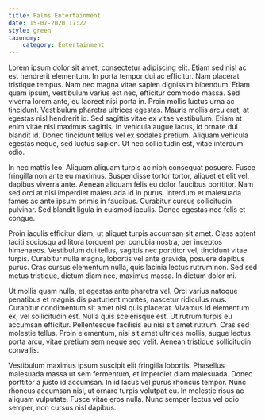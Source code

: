 ```yaml
---
title: Palms Entertainment
date: 15-07-2020 17:22
style: green
taxonomy:
    category: Entertainment
---
```


Lorem ipsum dolor sit amet, consectetur adipiscing elit. Etiam sed nisl ac est hendrerit elementum. In porta tempor dui ac efficitur. Nam placerat tristique tempus. Nam nec magna vitae sapien dignissim bibendum. Etiam quam ipsum, vestibulum varius est nec, efficitur commodo massa. Sed viverra lorem ante, eu laoreet nisi porta in. Proin mollis luctus urna ac tincidunt. Vestibulum pharetra ultrices egestas. Mauris mollis arcu erat, at egestas nisl hendrerit id. Sed sagittis vitae ex vitae vestibulum. Etiam at enim vitae nisi maximus sagittis. In vehicula augue lacus, id ornare dui blandit id. Donec tincidunt tellus vel ex sodales pretium. Aliquam vehicula egestas neque, sed luctus sapien. Ut nec sollicitudin est, vitae interdum odio.

In nec mattis leo. Aliquam aliquam turpis ac nibh consequat posuere. Fusce fringilla non ante eu maximus. Suspendisse tortor tortor, aliquet et elit vel, dapibus viverra ante. Aenean aliquam felis eu dolor faucibus porttitor. Nam sed orci at nisi imperdiet malesuada id in purus. Interdum et malesuada fames ac ante ipsum primis in faucibus. Curabitur cursus sollicitudin pulvinar. Sed blandit ligula in euismod iaculis. Donec egestas nec felis et congue.

Proin iaculis efficitur diam, ut aliquet turpis accumsan sit amet. Class aptent taciti sociosqu ad litora torquent per conubia nostra, per inceptos himenaeos. Vestibulum dui tellus, sagittis nec porttitor vel, tincidunt vitae turpis. Curabitur nulla magna, lobortis vel ante gravida, posuere dapibus purus. Cras cursus elementum nulla, quis lacinia lectus rutrum non. Sed sed metus tristique, dictum diam nec, maximus massa. In dictum dolor mi.

Ut mollis quam nulla, et egestas ante pharetra vel. Orci varius natoque penatibus et magnis dis parturient montes, nascetur ridiculus mus. Curabitur condimentum sit amet nisl quis placerat. Vivamus id elementum ex, vel sollicitudin est. Nulla quis scelerisque est. Ut rutrum turpis eu accumsan efficitur. Pellentesque facilisis eu nisi sit amet rutrum. Cras sed molestie tellus. Proin elementum, nisi sit amet ultrices mollis, augue lectus porta arcu, vitae pretium sem neque sed velit. Aenean tristique sollicitudin convallis.

Vestibulum maximus ipsum suscipit elit fringilla lobortis. Phasellus malesuada massa ut sem fermentum, et imperdiet diam malesuada. Donec porttitor a justo id accumsan. In id lacus vel purus rhoncus tempor. Nunc rhoncus accumsan nisl, ut ornare turpis volutpat eu. In molestie risus ac aliquam vulputate. Fusce vitae eros nulla. Nunc semper lectus vel odio semper, non cursus nisl dapibus.